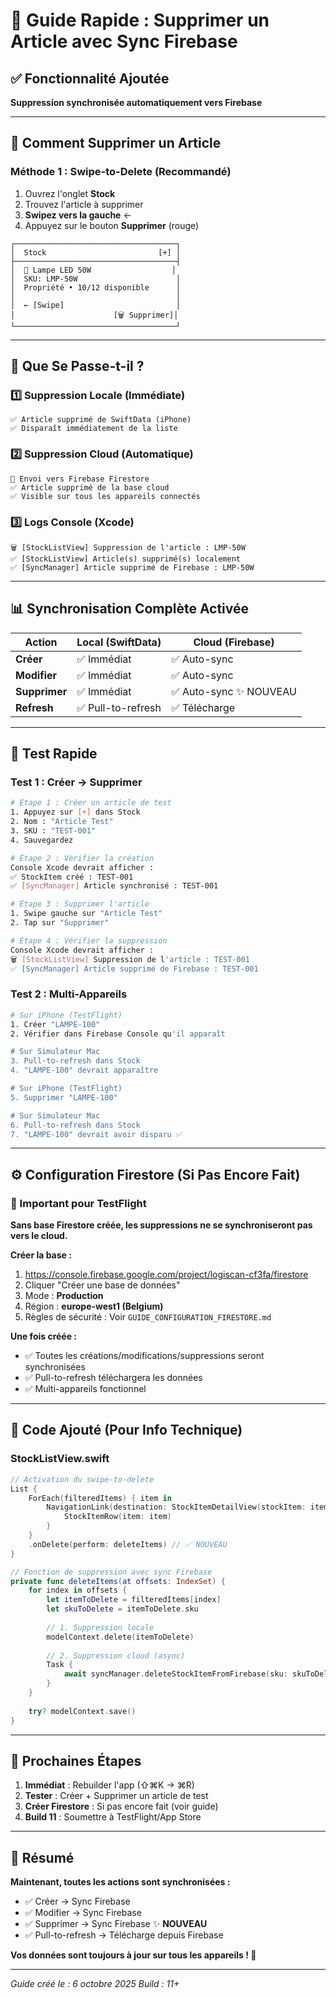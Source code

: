 # 🎯 Guide Rapide : Supprimer un Article avec Sync Firebase

## ✅ Fonctionnalité Ajoutée

**Suppression synchronisée automatiquement vers Firebase**

---

## 📱 Comment Supprimer un Article

### Méthode 1 : Swipe-to-Delete (Recommandé)

1. Ouvrez l'onglet **Stock**
2. Trouvez l'article à supprimer
3. **Swipez vers la gauche** ←
4. Appuyez sur le bouton **Supprimer** (rouge)

```
┌────────────────────────────────────┐
│  Stock                         [+] │
├────────────────────────────────────┤
│  🔦 Lampe LED 50W                  │
│  SKU: LMP-50W                      │
│  Propriété • 10/12 disponible      │
│                                    │
│  ← [Swipe]                         │ 
│                      [🗑️ Supprimer]│
└────────────────────────────────────┘
```

---

## 🔄 Que Se Passe-t-il ?

### 1️⃣ Suppression Locale (Immédiate)
```
✅ Article supprimé de SwiftData (iPhone)
✅ Disparaît immédiatement de la liste
```

### 2️⃣ Suppression Cloud (Automatique)
```
🔄 Envoi vers Firebase Firestore
✅ Article supprimé de la base cloud
✅ Visible sur tous les appareils connectés
```

### 3️⃣ Logs Console (Xcode)
```
🗑️ [StockListView] Suppression de l'article : LMP-50W
✅ [StockListView] Article(s) supprimé(s) localement
✅ [SyncManager] Article supprimé de Firebase : LMP-50W
```

---

## 📊 Synchronisation Complète Activée

| Action | Local (SwiftData) | Cloud (Firebase) |
|--------|-------------------|------------------|
| **Créer** | ✅ Immédiat | ✅ Auto-sync |
| **Modifier** | ✅ Immédiat | ✅ Auto-sync |
| **Supprimer** | ✅ Immédiat | ✅ Auto-sync ✨ NOUVEAU |
| **Refresh** | ✅ Pull-to-refresh | ✅ Télécharge |

---

## 🧪 Test Rapide

### Test 1 : Créer → Supprimer

```bash
# Étape 1 : Créer un article de test
1. Appuyez sur [+] dans Stock
2. Nom : "Article Test"
3. SKU : "TEST-001"
4. Sauvegardez

# Étape 2 : Vérifier la création
Console Xcode devrait afficher :
✅ StockItem créé : TEST-001
✅ [SyncManager] Article synchronisé : TEST-001

# Étape 3 : Supprimer l'article
1. Swipe gauche sur "Article Test"
2. Tap sur "Supprimer"

# Étape 4 : Vérifier la suppression
Console Xcode devrait afficher :
🗑️ [StockListView] Suppression de l'article : TEST-001
✅ [SyncManager] Article supprimé de Firebase : TEST-001
```

### Test 2 : Multi-Appareils

```bash
# Sur iPhone (TestFlight)
1. Créer "LAMPE-100"
2. Vérifier dans Firebase Console qu'il apparaît

# Sur Simulateur Mac
3. Pull-to-refresh dans Stock
4. "LAMPE-100" devrait apparaître

# Sur iPhone (TestFlight)
5. Supprimer "LAMPE-100"

# Sur Simulateur Mac
6. Pull-to-refresh dans Stock
7. "LAMPE-100" devrait avoir disparu ✅
```

---

## ⚙️ Configuration Firestore (Si Pas Encore Fait)

### 🚨 Important pour TestFlight

**Sans base Firestore créée, les suppressions ne se synchroniseront pas vers le cloud.**

**Créer la base :**
1. https://console.firebase.google.com/project/logiscan-cf3fa/firestore
2. Cliquer "Créer une base de données"
3. Mode : **Production**
4. Région : **europe-west1 (Belgium)**
5. Règles de sécurité : Voir `GUIDE_CONFIGURATION_FIRESTORE.md`

**Une fois créée :**
- ✅ Toutes les créations/modifications/suppressions seront synchronisées
- ✅ Pull-to-refresh téléchargera les données
- ✅ Multi-appareils fonctionnel

---

## 🔧 Code Ajouté (Pour Info Technique)

### StockListView.swift

```swift
// Activation du swipe-to-delete
List {
    ForEach(filteredItems) { item in
        NavigationLink(destination: StockItemDetailView(stockItem: item)) {
            StockItemRow(item: item)
        }
    }
    .onDelete(perform: deleteItems) // ✅ NOUVEAU
}

// Fonction de suppression avec sync Firebase
private func deleteItems(at offsets: IndexSet) {
    for index in offsets {
        let itemToDelete = filteredItems[index]
        let skuToDelete = itemToDelete.sku
        
        // 1. Suppression locale
        modelContext.delete(itemToDelete)
        
        // 2. Suppression cloud (async)
        Task {
            await syncManager.deleteStockItemFromFirebase(sku: skuToDelete)
        }
    }
    
    try? modelContext.save()
}
```

---

## 📝 Prochaines Étapes

1. **Immédiat** : Rebuilder l'app (⇧⌘K → ⌘R)
2. **Tester** : Créer + Supprimer un article de test
3. **Créer Firestore** : Si pas encore fait (voir guide)
4. **Build 11** : Soumettre à TestFlight/App Store

---

## 🎉 Résumé

**Maintenant, toutes les actions sont synchronisées :**
- ✅ Créer → Sync Firebase
- ✅ Modifier → Sync Firebase
- ✅ Supprimer → Sync Firebase ✨ **NOUVEAU**
- ✅ Pull-to-refresh → Télécharge depuis Firebase

**Vos données sont toujours à jour sur tous les appareils ! 🚀**

---

*Guide créé le : 6 octobre 2025*
*Build : 11+*
